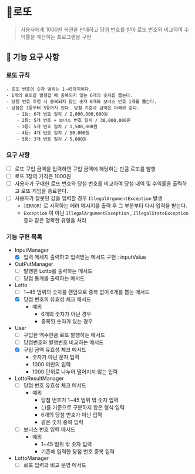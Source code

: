 # 🧧로또

> 사용자에게 1000원 복권을 판매하고 당첨 번호를 받아 로또 번호와 비교하여 수익률을 계산하는 프로그램을 구현
>

## 🚀 기능 요구 사항

### 로또 규칙

```
- 로또 번호의 숫자 범위는 1~45까지이다.
- 1개의 로또를 발행할 때 중복되지 않는 6개의 숫자를 뽑는다.
- 당첨 번호 추첨 시 중복되지 않는 숫자 6개와 보너스 번호 1개를 뽑는다.
- 당첨은 1등부터 5등까지 있다. 당첨 기준과 금액은 아래와 같다.
    - 1등: 6개 번호 일치 / 2,000,000,000원
    - 2등: 5개 번호 + 보너스 번호 일치 / 30,000,000원
    - 3등: 5개 번호 일치 / 1,500,000원
    - 4등: 4개 번호 일치 / 50,000원
    - 5등: 3개 번호 일치 / 5,000원
```

### 요구 사항

- [ ]  로또 구입 금액을 입력하면 구입 금액에 해당하는 만큼 로또를 발행
- [ ]  로또 1장의 가격은 1000원
- [ ]  사용자가 구매한 로또 번호와 당첨 번호를 비교하여 당첨 내역 및 수익률을 출력하고 로또 게임을 종료한다.
- [ ]  사용자가 잘못된 값을 입력할 경우 `IllegalArgumentException` 발생
    - `[ERROR]` 로 시작하는 에러 메시지를 출력 후 그 부분부터 다시 입력을 받는다.
    - `Exception` 이 아닌 `IllegalArgumentException` , `IllegalStateException` 등과 같은 명확한 유형을 처리

### 기능 구현 목록

- InputManager
    - [x]  입력 메세지 출력하고 입력받는 메서드 구현 : inputValue
- OutPutManager
    - [ ]  발행한 Lotto를 출력하는 메서드
    - [ ]  당첨 통계를 출력하는 메서드
- Lotto
    - [ ]  1~45 범위의 숫자를 랜덤으로 중복 없이 6개를 뽑는 메서드
    - [x]  당첨 번호의 유효성 체크 메서드
        - 예외
            - 6개의 숫자가 아닌 경우
            - 중복된 숫자가 있는 경우
- User
    - [ ]  구입한 액수만큼 로또 발행하는 메서드
    - [ ]  당첨번호와 발행번호 비교하는 메서드
    - [x]  구입 금액 유효성 체크 메서드
        - 숫자가 아닌 문자 입력
        - 1000 미만의 입력
        - 1000 단위로 나누어 떨어지지 않는 입력
- LottoResultManager
    - [ ]  당첨 번호 유효성 체크 메서드
        - 예외
            - 당첨 번호가 1~45 범위 밖 숫자 입력
            - (,)를 기준으로 구분하지 않은 형식 입력
            - 6개의 당첨 번호가 아닌 입력
            - 같은 숫자 중복 입력
    - [ ]  보너스 번호 입력 메서드
        - 예외
            - 1~45 범위 밖 숫자 입력
            - 기존에 입력한 당첨 번호 중복 입력
- LottoManager
    - [ ]  로또 입력과 비교 운영 메서드